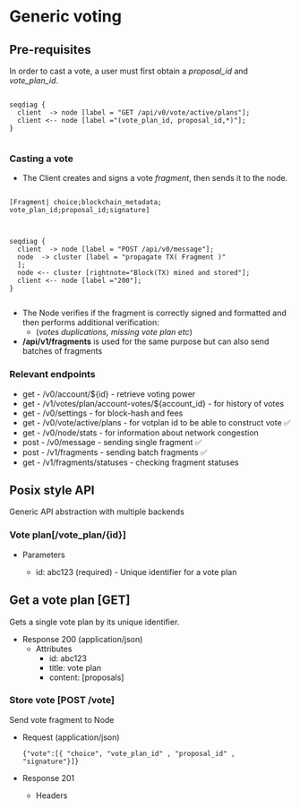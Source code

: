 # Generic voting

## Pre-requisites

In order to cast a vote, a user must first obtain a *proposal_id* and *vote_plan_id*.

```kroki-seqdiag

seqdiag {
  client  -> node [label = "GET /api/v0/vote/active/plans"];
  client <-- node [label ="(vote_plan_id, proposal_id,*)"];
}
    
```

### Casting a vote

- The Client creates and signs a vote *fragment*, then sends it to the node.

```kroki-nomnoml

[Fragment| choice;blockchain_metadata; vote_plan_id;proposal_id;signature]
    
```

```kroki-seqdiag

seqdiag {
  client  -> node [label = "POST /api/v0/message"];
  node  -> cluster [label = "propagate TX( Fragment )"
  ];
  node <-- cluster [rightnote="Block(TX) mined and stored"];
  client <-- node [label ="200"];
}
    
```

- The Node verifies if the fragment is correctly signed and formatted and then performs additional verification:
  - (*votes duplications, missing vote plan etc*)
- **/api/v1/fragments** is used for the same purpose but can also send batches of fragments

### Relevant endpoints

- get - /v0/account/${id} - retrieve voting power
- get - /v1/votes/plan/account-votes/${account_id} - for history of votes
- get - /v0/settings - for block-hash and fees
- get - /v0/vote/active/plans - for votplan id to be able to construct vote ✅ 	
- get - /v0/node/stats - for information about network congestion
- post - /v0/message - sending single fragment ✅ 	
- post - /v1/fragments -  sending batch fragments ✅ 	
- get  - /v1/fragments/statuses - checking fragment statuses

## Posix style API

Generic API abstraction with multiple backends

### Vote plan[/vote_plan/{id}]

- Parameters

  - id: abc123 (required) - Unique identifier for a vote plan

## Get a vote plan [GET]

Gets a single vote plan by its unique identifier.

- Response 200 (application/json)
    - Attributes
      - id: abc123
      - title: vote plan
      - content: [proposals]

### Store vote [POST /vote]

Send vote fragment to Node

- Request (application/json)

  ```
  {"vote":[{ "choice", "vote_plan_id" , "proposal_id" , "signature"}]}
  ```

- Response 201
    - Headers